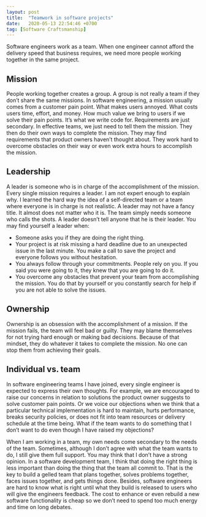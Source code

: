 ```yaml
---
layout: post
title:  "Teamwork in software projects"
date:   2020-05-13 22:54:46 +0700
tag: [Software Craftsmanship]
---
```


Software engineers work as a team. When one engineer cannot afford the delivery speed that business requires, we need more people working together in the same project.

## Mission

People working together creates a group. A group is not really a team if they don’t share the same missions. In software engineering, a mission usually comes from a customer pain point. What makes users annoyed. What costs users time, effort, and money. How much value we bring to users if we solve their pain points. It’s what we write code for. Requirements are just secondary. In effective teams, we just need to tell them the mission. They then do their own ways to complete the mission. They may find requirements that product owners haven’t thought about. They work hard to overcome obstacles on their way or even work extra hours to accomplish the mission.

## Leadership

A leader is someone who is in charge of the accomplishment of the mission. Every single mission requires a leader. I am not expert enough to explain why. I learned the hard way the idea of a self-directed team or a team where everyone is in charge is not realistic. A leader may not have a fancy title. It almost does not matter who it is. The team simply needs someone who calls the shots. A leader doesn’t tell anyone that he is their leader. You may find yourself a leader when:
- Someone asks you if they are doing the right thing.
- Your project is at risk missing a hard deadline due to an unexpected issue in the last minute. You make a call to save the project and everyone follows you without hesitation.
- You always follow through your commitments. People rely on you. If you said you were going to it, they knew that you are going to do it.
- You overcome any obstacles that prevent your team from accomplishing the mission. You do that by yourself or you constantly search for help if you are not able to solve the issues.

## Ownership

Ownership is an obsession with the accomplishment of a mission. If the mission fails, the team will feel bad or guilty. They may blame themselves for not trying hard enough or making bad decisions. Because of that mindset, they do whatever it takes to complete the mission. No one can stop them from achieving their goals.

## Individual vs. team

In software engineering teams I have joined, every single engineer is expected to express their own thoughts. For example, we are encouraged to raise our concerns in relation to solutions the product owner suggests to solve customer pain points. Or we voice our objections when we think that a particular technical implementation is hard to maintain, hurts performance, breaks security policies, or does not fit into team resources or delivery schedule at the time being. What if the team wants to do something that I don’t want to do even though I have raised my objections?

When I am working in a team, my own needs come secondary to the needs of the team. Sometimes, although I don’t agree with what the team wants to do, I still give them full support. You may think that I don’t have a strong opinion. In a software development team, I think that doing the right thing is less important than doing the thing that the team all commit to. That is the key to build a gelled team that plans together, solves problems together, faces issues together, and gets things done. Besides, software engineers are hard to know what is right until what they build is released to users who will give the engineers feedback. The cost to enhance or even rebuild a new software functionality is cheap so we don’t need to spend too much energy and time on long debates.
